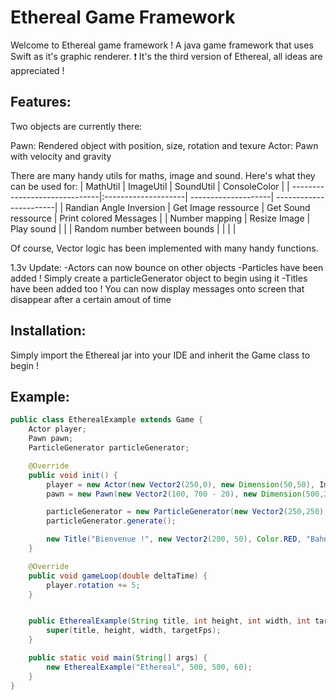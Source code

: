 # Ethereal Game Framework
Welcome to Ethereal game framework ! A java game framework that uses Swift as it's graphic renderer.
❗ It's the third version of Ethereal, all ideas are appreciated !

## Features: 
Two objects are currently there:

Pawn: Rendered object with position, size, rotation and texure
Actor: Pawn with velocity and gravity

There are many handy utils for maths, image and sound. Here's what they can be used for:
| MathUtil                      | ImageUtil           | SoundUtil           |  ConsoleColor           |
| ------------------------------|:--------------------| --------------------|  -----------------------|
| Randian Angle Inversion       | Get Image ressource | Get Sound ressource |  Print colored Messages |
| Number mapping                | Resize Image        | Play sound          |                         |
| Random number between bounds  |                     |                     |                         |

Of course, Vector logic has been implemented with many handy functions.

1.3v Update: 
-Actors can now bounce on other objects
-Particles have been added ! Simply create a particleGenerator object to begin using it
-Titles have been added too ! You can now display messages onto screen that disappear after a certain amout of time

## Installation:

Simply import the Ethereal jar into your IDE and inherit the Game class to begin !

## Example:

```java
public class EtherealExample extends Game {
    Actor player;
    Pawn pawn;
    ParticleGenerator particleGenerator;

    @Override
    public void init() {
        player = new Actor(new Vector2(250,0), new Dimension(50,50), ImageUtil.getImageRessource("Placeholder.png", this.getClass()), "player", 2, true, true);
        pawn = new Pawn(new Vector2(100, 700 - 20), new Dimension(500,20), ImageUtil.getImageRessource("Placeholder.png", this.getClass()), "pawn", 1);

        particleGenerator = new ParticleGenerator(new Vector2(250,250), new Dimension(10,10), ImageUtil.getImageRessource("Placeholder.png", this.getClass()), true, 20, 10, 1, 5, 5000);
        particleGenerator.generate();

        new Title("Bienvenue !", new Vector2(200, 50), Color.RED, "Bahnschrift", 50, 2000);
    }

    @Override
    public void gameLoop(double deltaTime) {
        player.rotation += 5;
    }


    public EtherealExample(String title, int height, int width, int targetFps) {
        super(title, height, width, targetFps);
    }

    public static void main(String[] args) {
        new EtherealExample("Ethereal", 500, 500, 60);
    }
}
```
